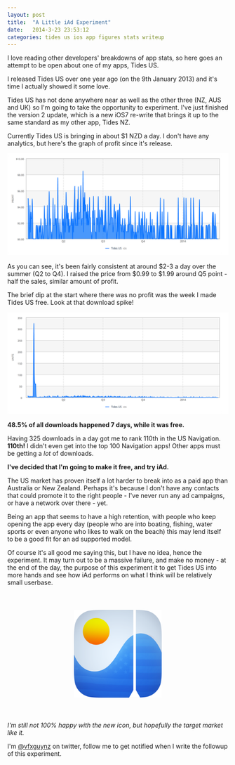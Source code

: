 ```yaml
---
layout: post
title:  "A Little iAd Experiment"
date:   2014-3-23 23:53:12
categories: tides us ios app figures stats writeup
---
```


I love reading other developers' breakdowns of app stats, so here goes an attempt to be open about one of my apps, Tides US.

I released Tides US over one year ago (on the 9th January 2013) and it's time I actually showed it some love. 

Tides US has not done anywhere near as well as the other three (NZ, AUS and UK) so I'm going to take the opportunity to experiment. I've just finished the version 2 update, which is a new iOS7 re-write that brings it up to the same standard as my other app, Tides NZ.

Currently Tides US is bringing in about $1 NZD a day. I don't have any analytics, but here's the graph of profit since it's release.

![alt text](./us-sales@2x.png "Tides US Sales")

As you can see, it's been fairly consistent at around $2-3 a day over the summer (Q2 to Q4). I raised the price from $0.99 to $1.99 around Q5 point - half the sales, similar amount of profit.

The brief dip at the start where there was no profit was the week I made Tides US free. Look at that download spike!

![alt text](./us-units@2x.png "Tides US Sales")

 **48.5% of all downloads happened 7 days, while it was free.**
 
Having 325 downloads in a day got me to rank 110th in the US Navigation. **110th!** I didn't even get into the top 100 Navigation apps! Other apps must be getting a *lot* of downloads.
 
**I've decided that I'm going to make it free, and try iAd.**

The US market has proven itself a lot harder to break into as a paid app than Australia or New Zealand. Perhaps it's because I don't have any contacts that could promote it to the right people - I've never run any ad campaigns, or have a network over there - yet.

Being an app that seems to have a high retention, with people who keep opening the app every day (people who are into boating, fishing, water sports or even anyone who likes to walk on the beach) this may lend itself to be a good fit for an ad supported model.

Of course it's all good me saying this, but I have no idea, hence the experiment. It may turn out to be a massive failure, and make no money - at the end of the day, the purpose of this experiment it to get Tides US into more hands and see how iAd performs on what I think will be relatively small userbase.

<img style="max-width: 200px; margin-left:auto; margin-right:auto; display: block; padding-top: 40px; padding-bottom: 40px;" src="./us-icon@2x.png"></img>

*I'm still not 100% happy with the new icon, but hopefully the target market like it.*

I'm [@vfxguynz](https://twitter.com/vfxguynz) on twitter, follow me to get notified when I write the followup of this experiment. 

